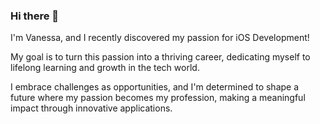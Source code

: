 ### Hi there 👋

I'm Vanessa, and I recently discovered my passion for iOS Development!

My goal is to turn this passion into a thriving career, dedicating myself to lifelong learning and growth in the tech world. 

I embrace challenges as opportunities, and I'm determined to shape a future where my passion becomes my profession, making a meaningful impact through innovative applications.
